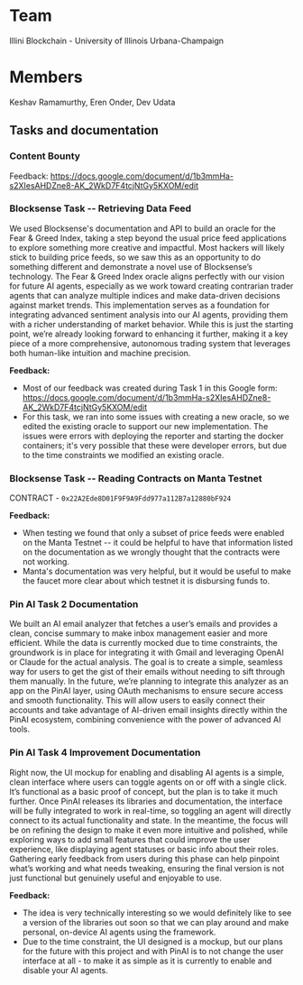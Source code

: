# Team
Illini Blockchain - University of Illinois Urbana-Champaign

# Members
Keshav Ramamurthy, Eren Onder, Dev Udata

## Tasks and documentation

### Content Bounty
Feedback: https://docs.google.com/document/d/1b3mmHa-s2XIesAHDZne8-AK_2WkD7F4tcjNtGy5KXOM/edit

### Blocksense Task -- Retrieving Data Feed
We used Blocksense's documentation and API to build an oracle for the Fear & Greed Index, taking a step beyond the usual price feed applications to explore something more creative and impactful. Most hackers will likely stick to building price feeds, so we saw this as an opportunity to do something different and demonstrate a novel use of Blocksense’s technology. The Fear & Greed Index oracle aligns perfectly with our vision for future AI agents, especially as we work toward creating contrarian trader agents that can analyze multiple indices and make data-driven decisions against market trends. This implementation serves as a foundation for integrating advanced sentiment analysis into our AI agents, providing them with a richer understanding of market behavior. While this is just the starting point, we’re already looking forward to enhancing it further, making it a key piece of a more comprehensive, autonomous trading system that leverages both human-like intuition and machine precision.

**Feedback:**
- Most of our feedback was created during Task 1 in this Google form: https://docs.google.com/document/d/1b3mmHa-s2XIesAHDZne8-AK_2WkD7F4tcjNtGy5KXOM/edit
- For this task, we ran into some issues with creating a new oracle, so we edited the existing oracle to support our new implementation. The issues were errors with deploying the reporter and starting the docker containers; it's very possible that these were developer errors, but due to the time constraints we modified an existing oracle.

### Blocksense Task -- Reading Contracts on Manta Testnet
CONTRACT - `0x22A2Ede8D01F9F9A9Fdd977a112B7a12880bF924`

**Feedback:**
- When testing we found that only a subset of price feeds were enabled on the Manta Testnet -- it could be helpful to have that information listed on the documentation as we wrongly thought that the contracts were not working.
- Manta's documentation was very helpful, but it would be useful to make the faucet more clear about which testnet it is disbursing funds to.

### Pin AI Task 2 Documentation
We built an AI email analyzer that fetches a user’s emails and provides a clean, concise summary to make inbox management easier and more efficient. While the data is currently mocked due to time constraints, the groundwork is in place for integrating it with Gmail and leveraging OpenAI or Claude for the actual analysis. The goal is to create a simple, seamless way for users to get the gist of their emails without needing to sift through them manually. In the future, we’re planning to integrate this analyzer as an app on the PinAI layer, using OAuth mechanisms to ensure secure access and smooth functionality. This will allow users to easily connect their accounts and take advantage of AI-driven email insights directly within the PinAI ecosystem, combining convenience with the power of advanced AI tools.

### Pin AI Task 4 Improvement Documentation

Right now, the UI mockup for enabling and disabling AI agents is a simple, clean interface where users can toggle agents on or off with a single click. It’s functional as a basic proof of concept, but the plan is to take it much further. Once PinAI releases its libraries and documentation, the interface will be fully integrated to work in real-time, so toggling an agent will directly connect to its actual functionality and state. In the meantime, the focus will be on refining the design to make it even more intuitive and polished, while exploring ways to add small features that could improve the user experience, like displaying agent statuses or basic info about their roles. Gathering early feedback from users during this phase can help pinpoint what’s working and what needs tweaking, ensuring the final version is not just functional but genuinely useful and enjoyable to use.

**Feedback:**
- The idea is very technically interesting so we would definitely like to see a version of the libraries out soon so that we can play around and make personal, on-device AI agents using the framework.
- Due to the time constraint, the UI designed is a mockup, but our plans for the future with this project and with PinAI is to not change the user interface at all - to make it as simple as it is currently to enable and disable your AI agents.